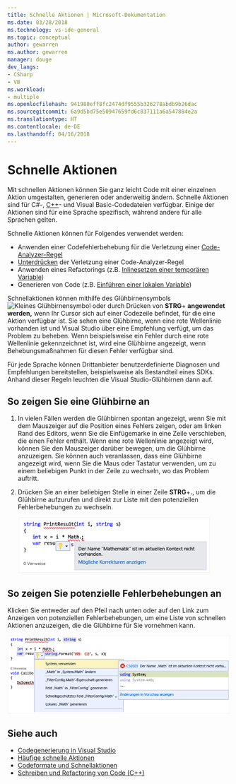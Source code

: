 ```yaml
---
title: Schnelle Aktionen | Microsoft-Dokumentation
ms.date: 03/28/2018
ms.technology: vs-ide-general
ms.topic: conceptual
author: gewarren
ms.author: gewarren
manager: douge
dev_langs:
- CSharp
- VB
ms.workload:
- multiple
ms.openlocfilehash: 941980eff8fc2474df9555b326278abdb9b26dac
ms.sourcegitcommit: 6a9d5bd75e50947659fd6c837111a6a547884e2a
ms.translationtype: HT
ms.contentlocale: de-DE
ms.lasthandoff: 04/16/2018
---
```

# <a name="quick-actions"></a>Schnelle Aktionen

Mit schnellen Aktionen können Sie ganz leicht Code mit einer einzelnen Aktion umgestalten, generieren oder anderweitig ändern. Schnelle Aktionen sind für C#-, [C++](/cpp/ide/writing-and-refactoring-code-cpp)- und Visual Basic-Codedateien verfügbar. Einige der Aktionen sind für eine Sprache spezifisch, während andere für alle Sprachen gelten.

Schnelle Aktionen können für Folgendes verwendet werden:

- Anwenden einer Codefehlerbehebung für die Verletzung einer [Code-Analyzer-Regel](../code-quality/roslyn-analyzers-overview.md)
- [Unterdrücken](../code-quality/use-roslyn-analyzers.md) der Verletzung einer Code-Analyzer-Regel
- Anwenden eines Refactorings (z.B. [Inlinesetzen einer temporären Variable](../ide/reference/inline-temporary-variable.md))
- Generieren von Code (z.B. [Einführen einer lokalen Variable](../ide/reference/introduce-local-variable.md))

Schnellaktionen können mithilfe des Glühbirnensymbols ![Kleines Glühbirnensymbol](media/vs2015_lightbulbsmall.png) oder durch Drücken von **STRG**+ **angewendet werden,** wenn Ihr Cursor sich auf einer Codezeile befindet, für die eine Aktion verfügbar ist. Sie sehen eine Glühbirne, wenn eine rote Wellenlinie vorhanden ist und Visual Studio über eine Empfehlung verfügt, um das Problem zu beheben. Wenn beispielsweise ein Fehler durch eine rote Wellenlinie gekennzeichnet ist, wird eine Glühbirne angezeigt, wenn Behebungsmaßnahmen für diesen Fehler verfügbar sind.

Für jede Sprache können Drittanbieter benutzerdefinierte Diagnosen und Empfehlungen bereitstellen, beispielsweise als Bestandteil eines SDKs. Anhand dieser Regeln leuchten die Visual Studio-Glühbirnen dann auf.

## <a name="to-see-a-light-bulb"></a>So zeigen Sie eine Glühbirne an

1. In vielen Fällen werden die Glühbirnen spontan angezeigt, wenn Sie mit dem Mauszeiger auf die Position eines Fehlers zeigen, oder am linken Rand des Editors, wenn Sie die Einfügemarke in eine Zeile verschieben, die einen Fehler enthält. Wenn eine rote Wellenlinie angezeigt wird, können Sie den Mauszeiger darüber bewegen, um die Glühbirne anzuzeigen. Sie können auch veranlassen, dass eine Glühbirne angezeigt wird, wenn Sie die Maus oder Tastatur verwenden, um zu einem beliebigen Punkt in der Zeile zu wechseln, wo das Problem auftritt.

1. Drücken Sie an einer beliebigen Stelle in einer Zeile **STRG**+**.**, um die Glühbirne aufzurufen und direkt zur Liste mit den potenziellen Fehlerbehebungen zu wechseln.

   ![Glühbirne mit Mauszeigerbewegung](../ide/media/vs2015_lightbulb_hover.png)

## <a name="to-see-potential-fixes"></a>So zeigen Sie potenzielle Fehlerbehebungen an

Klicken Sie entweder auf den Pfeil nach unten oder auf den Link zum Anzeigen von potenziellen Fehlerbehebungen, um eine Liste von schnellen Aktionen anzuzeigen, die die Glühbirne für Sie vornehmen kann.

![Erweiterte Glühbirne](../ide/media/vs2015_lightbulb_hover_expanded.png)

## <a name="see-also"></a>Siehe auch

- [Codegenerierung in Visual Studio](../ide/code-generation-in-visual-studio.md)
- [Häufige schnelle Aktionen](../ide/common-quick-actions.md)
- [Codeformate und Schnellaktionen](../ide/code-styles-and-quick-actions.md)
- [Schreiben und Refactoring von Code (C++)](/cpp/ide/writing-and-refactoring-code-cpp)